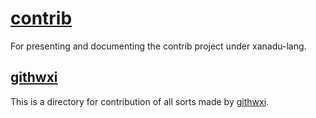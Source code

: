 # [contrib](https://github.com/xanadu-lang/contrib.git)

For presenting and documenting
the contrib project under xanadu-lang.

## [githwxi](./githwxi)

This is a directory for contribution of all sorts made by [githwxi](https://github.com/githwxi).
